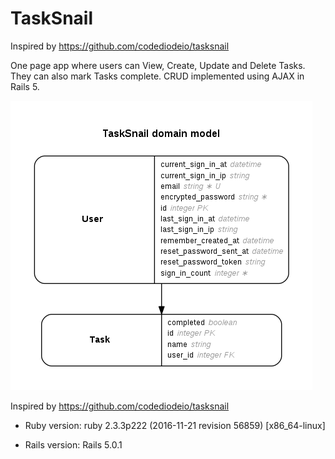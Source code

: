 # TaskSnail

Inspired by https://github.com/codediodeio/tasksnail

One page app where users can View, Create, Update and Delete Tasks. They can also mark Tasks complete. CRUD implemented using AJAX in Rails 5.

![TaskSnail ERD](erd.png)

Inspired by https://github.com/codediodeio/tasksnail

* Ruby version: ruby 2.3.3p222 (2016-11-21 revision 56859) [x86_64-linux]

* Rails version: Rails 5.0.1